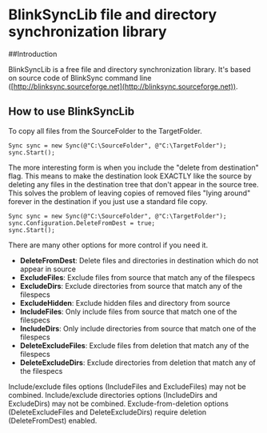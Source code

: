 # BlinkSyncLib file and directory synchronization library

##Introduction

BlinkSyncLib is a free file and directory synchronization library. It's based on source code of BlinkSync command line ([http://blinksync.sourceforge.net](http://blinksync.sourceforge.net)).

## How to use BlinkSyncLib

To copy all files from the SourceFolder to the TargetFolder.

    Sync sync = new Sync(@"C:\SourceFolder", @"C:\TargetFolder");
    sync.Start();

The more interesting form is when you include the "delete from destination" flag. This means to make the destination look EXACTLY like the source by deleting any files in the destination tree that don't appear in the source tree. This solves the problem of leaving copies of removed files "lying around" forever in the destination if you just use a standard file copy.

    Sync sync = new Sync(@"C:\SourceFolder", @"C:\TargetFolder");
    sync.Configuration.DeleteFromDest = true;
    sync.Start();

There are many other options for more control if you need it.

- **DeleteFromDest**: Delete files and directories in destination which do not appear in source
- **ExcludeFiles**: Exclude files from source that match any of the filespecs
- **ExcludeDirs**: Exclude directories from source that match any of the filespecs
- **ExcludeHidden**: Exclude hidden files and directory from source
- **IncludeFiles**: Only include files from source that match one of the filespecs
- **IncludeDirs**: Only include directories from source that match one of the filespecs
- **DeleteExcludeFiles**: Exclude files from deletion that match any of the filespecs
- **DeleteExcludeDirs**: Exclude directories from deletion that match any of the filespecs


Include/exclude files options (IncludeFiles and ExcludeFiles) may not be combined.
Include/exclude directories options (IncludeDirs and ExcludeDirs) may not be combined.
Exclude-from-deletion options (DeleteExcludeFiles and DeleteExcludeDirs) require deletion (DeleteFromDest) enabled.